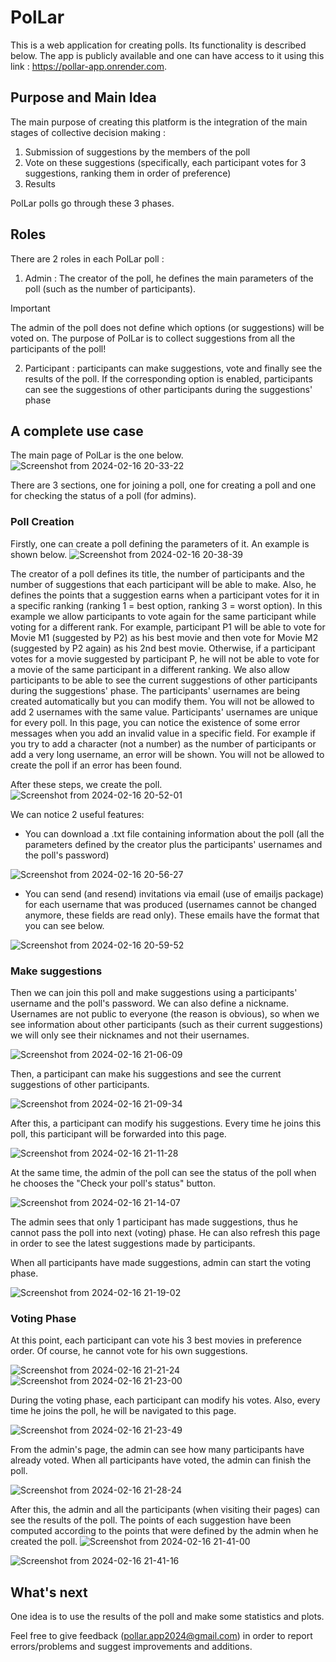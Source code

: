 # PolLar
This is a web application for creating polls. Its functionality is described below. The app is publicly available and one can have access to it using this link : https://pollar-app.onrender.com.

## Purpose and Main Idea 
The main purpose of creating this platform is the integration of the main stages of collective decision making : 
  1. Submission of suggestions by the members of the poll
  2. Vote on these suggestions (specifically, each participant votes for 3 suggestions, ranking them in order of preference)
  3. Results
     
PolLar polls go through these 3 phases.

## Roles
There are 2 roles in each PolLar poll :
  1. Admin : The creator of the poll, he defines the main parameters of the poll (such as the number of participants).
  >[!IMPORTANT]
  > The admin of the poll does not define which options (or suggestions) will be voted on. The purpose of PolLar is to collect suggestions from all the participants of the poll!
  2. Participant : participants can make suggestions, vote and finally see the results of the poll. If the corresponding option is enabled, participants can see the suggestions of other participants during the suggestions' phase

## A complete use case
The main page of PolLar is the one below.
![Screenshot from 2024-02-16 20-33-22](https://github.com/DimitrisDavidGerokonstantis/-PolarDeploy/assets/106912404/52c2bead-1d6c-44ee-bf22-1a211fda8d15)

There are 3 sections, one for joining a poll, one for creating a poll and one for checking the status of a poll (for admins). 

### Poll Creation
Firstly, one can create a poll defining the parameters of it. An example is shown below.
![Screenshot from 2024-02-16 20-38-39](https://github.com/DimitrisDavidGerokonstantis/-PolarDeploy/assets/106912404/6b6a1439-1540-4868-a2a8-369e24182049)

The creator of a poll defines its title, the number of participants and the number of suggestions that each participant will be able to make. Also, he defines the points that a suggestion earns when a participant votes for it in a specific ranking (ranking 1 = best option, ranking 3 = worst option). In this example we allow participants to vote again for the same participant while voting for a different rank. For example, participant P1 will be able to vote for Movie M1 (suggested by P2) as his best movie and then vote for Movie M2 (suggested by P2 again) as his 2nd best movie. Otherwise, if a participant votes for a movie suggested by participant P, he will not be able to vote for a movie of the same participant in a different ranking. We also allow participants to be able to see the current suggestions of other participants during the suggestions' phase. The participants' usernames are being created automatically but you can modify them. You will not be allowed to add 2 usernames with the same value. Participants' usernames are unique for every poll. In this page, you can notice the existence of some error messages when you add an invalid value in a specific field. For example if you try to add a character (not a number) as the number of participants or add a very long username, an error will be shown. You will not be allowed to create the poll if an error has been found. 

After these steps, we create the poll. 
![Screenshot from 2024-02-16 20-52-01](https://github.com/DimitrisDavidGerokonstantis/PolLar/assets/106912404/5c3711d6-e872-4749-adb5-d833c19c69d6)

We can notice 2 useful features:
  * You can download a .txt file containing information about the poll (all the parameters defined by the creator plus the participants' usernames and the poll's password)
    
![Screenshot from 2024-02-16 20-56-27](https://github.com/DimitrisDavidGerokonstantis/PolLar/assets/106912404/fc4dd285-06a6-4202-960b-74f55d83b4bc)
  * You can send (and resend) invitations via email (use of emailjs package) for each username that was produced (usernames cannot be changed anymore, these fields are read only). These emails have the format that you can see below.
    
![Screenshot from 2024-02-16 20-59-52](https://github.com/DimitrisDavidGerokonstantis/PolLar/assets/106912404/083272ab-7e2b-4c39-8798-19c94f614425)

### Make suggestions
Then we can join this poll and make suggestions using a participants' username and the poll's password. We can also define a nickname. Usernames are not public to everyone (the reason is obvious), so when we see information about other participants (such as their current suggestions) we will only see their nicknames and not their usernames. 

![Screenshot from 2024-02-16 21-06-09](https://github.com/DimitrisDavidGerokonstantis/PolLar/assets/106912404/7f58aede-996e-436d-9d9a-4b0a87e0b857)

Then, a participant can make his suggestions and see the current suggestions of other participants.

![Screenshot from 2024-02-16 21-09-34](https://github.com/DimitrisDavidGerokonstantis/PolLar/assets/106912404/5e0f3bf5-a8ba-45c2-b010-755df63d273b)

After this, a participant can modify his suggestions. Every time he joins this poll, this participant will be forwarded into this page. 

![Screenshot from 2024-02-16 21-11-28](https://github.com/DimitrisDavidGerokonstantis/PolLar/assets/106912404/5bf188f9-3844-41b4-937e-925e0e45b901)

At the same time, the admin of the poll can see the status of the poll when he chooses the "Check your poll's status" button. 

![Screenshot from 2024-02-16 21-14-07](https://github.com/DimitrisDavidGerokonstantis/PolLar/assets/106912404/f41f4bab-5039-4873-b419-d57da8bcfadd)

The admin sees that only 1 participant has made suggestions, thus he cannot pass the poll into next (voting) phase. He can also refresh this page in order to see the latest suggestions made by participants.

When all participants have made suggestions, admin can start the voting phase.

![Screenshot from 2024-02-16 21-19-02](https://github.com/DimitrisDavidGerokonstantis/PolLar/assets/106912404/6ef339ac-7b4d-43a9-b996-df52e2b44ab8)

### Voting Phase
At this point, each participant can vote his 3 best movies in preference order. Of course, he cannot vote for his own suggestions. 

![Screenshot from 2024-02-16 21-21-24](https://github.com/DimitrisDavidGerokonstantis/PolLar/assets/106912404/021665d6-788d-4c00-ac80-59c86a0b0da6)
![Screenshot from 2024-02-16 21-23-00](https://github.com/DimitrisDavidGerokonstantis/PolLar/assets/106912404/26186925-8acb-46fc-a790-bcc30cf85416)

During the voting phase, each participant can modify his votes. Also, every time he joins the poll, he will be navigated to this page. 

![Screenshot from 2024-02-16 21-23-49](https://github.com/DimitrisDavidGerokonstantis/PolLar/assets/106912404/e3b6f163-a1cb-4e21-afbb-e96cad74a971)

From the admin's page, the admin can see how many participants have already voted. When all participants have voted, the admin can finish the poll. 

![Screenshot from 2024-02-16 21-28-24](https://github.com/DimitrisDavidGerokonstantis/PolLar/assets/106912404/771aabbf-21af-460d-a82e-b2d020333f33)

After this, the admin and all the participants (when visiting their pages) can see the results of the poll. The points of each suggestion have been computed according to the points that were defined by the admin when he created the poll. 
![Screenshot from 2024-02-16 21-41-00](https://github.com/DimitrisDavidGerokonstantis/PolLar/assets/106912404/c368f239-dc68-41a9-8f66-d2ec2c117359)

![Screenshot from 2024-02-16 21-41-16](https://github.com/DimitrisDavidGerokonstantis/PolLar/assets/106912404/00c68087-f991-48d7-9ada-5364317b1750)

## What's next
One idea is to use the results of the poll and make some statistics and plots. 

Feel free to give feedback (pollar.app2024@gmail.com) in order to report errors/problems and suggest improvements and additions.





